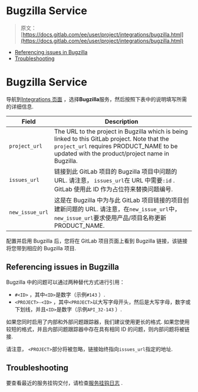 # Bugzilla Service

> 原文：[https://docs.gitlab.com/ee/user/project/integrations/bugzilla.html](https://docs.gitlab.com/ee/user/project/integrations/bugzilla.html)

*   [Referencing issues in Bugzilla](#referencing-issues-in-bugzilla)
*   [Troubleshooting](#troubleshooting)

# Bugzilla Service[](#bugzilla-service "Permalink")

导航到[Integrations 页面](overview.html#accessing-integrations) ，选择**Bugzilla**服务，然后按照下表中的说明填写所需的详细信息.

| Field | Description |
| --- | --- |
| `project_url` | The URL to the project in Bugzilla which is being linked to this GitLab project. Note that the `project_url` requires PRODUCT_NAME to be updated with the product/project name in Bugzilla. |
| `issues_url` | 链接到此 GitLab 项目的 Bugzilla 项目中问题的 URL. 请注意， `issues_url`在 URL 中需要`:id` . GitLab 使用此 ID 作为占位符来替换问题编号. |
| `new_issue_url` | 这是在 Bugzilla 中为与此 GitLab 项目链接的项目创建新问题的 URL. 请注意，在`new_issue_url`中， `new_issue_url`要求使用产品/项目名称更新 PRODUCT_NAME. |

配置并启用 Bugzilla 后，您将在 GitLab 项目页面上看到 Bugzilla 链接，该链接将您带到相应的 Bugzilla 项目.

## Referencing issues in Bugzilla[](#referencing-issues-in-bugzilla "Permalink")

Bugzilla 中的问题可以通过两种替代方式进行引用：

*   `#<ID>` ，其中`<ID>`是数字（示例`#143` ）.
*   `<PROJECT>-<ID>` ，其中`<PROJECT>`以大写字母开头，然后是大写字母，数字或下划线，并且`<ID>`是数字（示例`API_32-143` ）.

如果您同时启用了内部和外部问题跟踪器，我们建议使用更长的格式. 如果您使用较短的格式，并且内部问题跟踪器中存在具有相同 ID 的问题，则内部问题将被链接.

请注意， `<PROJECT>`部分将被忽略，链接始终指向`issues_url`指定的地址.

## Troubleshooting[](#troubleshooting "Permalink")

要查看最近的服务挂钩交付，请检查[服务挂钩日志](overview.html#troubleshooting-integrations) .